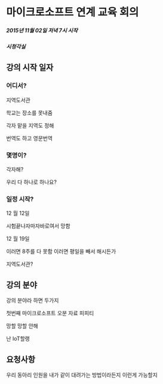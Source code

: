 # 마이크로소프트 연계 교육 회의

##### 2015년 11월 02일 저녁 7시 시작
##### 시청각실




## 강의 시작 일자



### 어디서?


지역도서관



학교는 장소를 못내줌


각자 맡을 지역도 정해


번역도 하고 영문번역


### 몇명이?

각자해?

우리 다 하나로 하나요?


### 일정 시작?

12 월 12일

시험끝나자마자바로여서 망함

12 월 19일

이러면 8주를 다 못함
이러면 평일을 빼서 해시든가

지역도서관?



## 강의 분야

강의 분야라 하면 두가지

첫번째 마이크로소프트 오분 자료 피피티

망할 망할 안해



난 IoT할랭 




## 요청사항

우리 동아리 인원을 내가 같이 대려가는 방법이라든지 이런게 가능할지